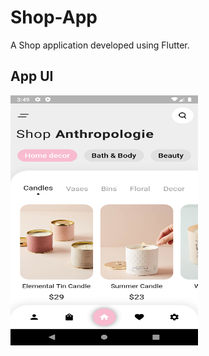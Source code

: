 # Shop-App

A Shop application developed using Flutter.

## App UI

<img src="assets/images/UI1.png" width="300" height="400">

